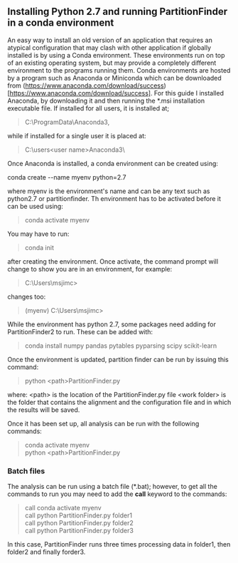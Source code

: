 ## Installing Python 2.7 and running PartitionFinder in a conda environment

An easy way to install an old version of an application that requires an atypical configuration that may clash with other application if globally installed is by using a Conda environment. These environments run on top of an existing operating system, but may provide a completely different environment to the programs running them. 
Conda environments are hosted by a program such as Anaconda or Miniconda which can be downloaded from (https://www.anaconda.com/download/success)[https://www.anaconda.com/download/success]. For this guide I installed Anaconda, by downloading it and then running the *.msi installation executable file. If installed for all users, it is installed at;  
> C:\ProgramData\Anaconda3\,   

while if installed for a single user it is placed at:

> C:\users\<user name>Anaconda3\

Once Anaconda is installed, a conda environment can be created using:

conda create --name myenv python=2.7 

where myenv is the environment's name and can be any text such as python2.7 or partitionfinder. Th environment has to be activated before it can be used using:

> conda activate myenv

You may have to run:

> conda init

after creating the environment. Once activate, the command prompt will change to show you are in an environment, for example:

> C:\Users\msjimc>

changes too:

>  (myenv) C:\Users\msjimc>


While the environment has python 2.7, some packages need adding for PartitionFinder2 to run. These can be added with:

> conda install numpy pandas pytables pyparsing scipy scikit-learn

Once the environment is updated, partition finder can be run by issuing this command:

> python \<path>PartitionFinder.py <work folder>

where:
 \<path> is the location of the PartitionFinder.py file
 \<work folder> is the folder that contains the alignment and the configuration file and in which the results will be saved.

 Once it has been set up, all analysis can be run with the following commands:

 > conda activate myenv   
 > python \<path>PartitionFinder.py <work folder>

### Batch files

The analysis can be run using a batch file (*.bat); however, to get all the commands to run you may need to add the __call__ keyword to the commands:

 > call conda activate myenv   
 > call python PartitionFinder.py folder1  
 > call python PartitionFinder.py folder2  
 > call python PartitionFinder.py folder3  

In this case, PartitionFinder runs three times processing data in folder1, then folder2 and finally forder3.

